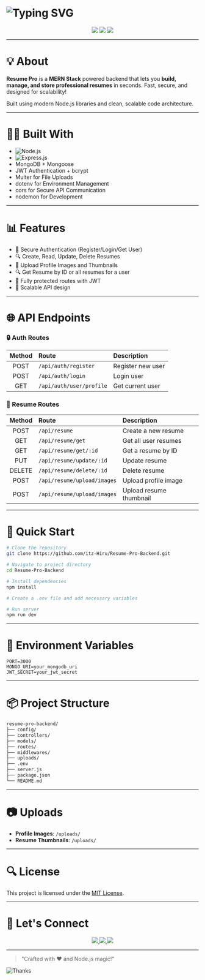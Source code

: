 # ![Typing SVG](https://readme-typing-svg.herokuapp.com?font=Fira+Code&size=30&duration=3000&pause=1000&color=00F7FF&center=true&vCenter=true&width=900&lines=Resume+Pro+%F0%9F%9A%80+%7C+Build+Your+Resume+in+Seconds!)

<p align="center">
  <img src="https://img.shields.io/badge/Node.js-339933?style=for-the-badge&logo=nodedotjs&logoColor=white" />
  <img src="https://img.shields.io/badge/Express.js-000000?style=for-the-badge&logo=express&logoColor=white" />
  <img src="https://img.shields.io/badge/MongoDB-47A248?style=for-the-badge&logo=mongodb&logoColor=white" />
</p>

---

# 💡 About

**Resume Pro** is a **MERN Stack** powered backend that lets you **build, manage, and store professional resumes** in seconds. Fast, secure, and designed for scalability!

Built using modern Node.js libraries and clean, scalable code architecture.

---

# 👨‍💻 Built With

- ![Node.js](https://img.shields.io/badge/Node.js-339933?logo=nodedotjs&logoColor=white)
- ![Express.js](https://img.shields.io/badge/Express.js-000000?logo=express&logoColor=white)
- MongoDB + Mongoose
- JWT Authentication + bcrypt
- Multer for File Uploads
- dotenv for Environment Management
- cors for Secure API Communication
- nodemon for Development

---

# 📊 Features

- 🔐 Secure Authentication (Register/Login/Get User)
- 🔍 Create, Read, Update, Delete Resumes
- 📸 Upload Profile Images and Thumbnails
- 🔍 Get Resume by ID or all resumes for a user
- 🌟 Fully protected routes with JWT
- 🚀 Scalable API design

---

# 🌐 API Endpoints

### 🔒 Auth Routes

| Method | Route                    | Description        |
|:------:|:-------------------------|:-------------------|
| POST   | `/api/auth/register`     | Register new user  |
| POST   | `/api/auth/login`        | Login user         |
| GET    | `/api/auth/user/profile` | Get current user   |

### 📄 Resume Routes

| Method | Route                       | Description             |
|:------:|:----------------------------|:------------------------|
| POST   | `/api/resume`               | Create a new resume     |
| GET    | `/api/resume/get`           | Get all user resumes    |
| GET    | `/api/resume/get/:id`       | Get a resume by ID      |
| PUT    | `/api/resume/update/:id`    | Update resume           |
| DELETE | `/api/resume/delete/:id`    | Delete resume           |
| POST   | `/api/resume/upload/images` | Upload profile image    |
| POST   | `/api/resume/upload/images` | Upload resume thumbnail |

---

# 🚀 Quick Start

```bash
# Clone the repository
git clone https://github.com/itz-Hiru/Resume-Pro-Backend.git

# Navigate to project directory
cd Resume-Pro-Backend

# Install dependencies
npm install

# Create a .env file and add necessary variables

# Run server
npm run dev
```

---

# 📁 Environment Variables

```env
PORT=3000
MONGO_URI=your_mongodb_uri
JWT_SECRET=your_jwt_secret
```

---

# 📦 Project Structure

```bash
resume-pro-backend/
├── config/
├── controllers/
├── models/
├── routes/
├── middlewares/
├── uploads/
├── .env
├── server.js
├── package.json
└── README.md
```

---

# 📷 Uploads

- **Profile Images**: `/uploads/`
- **Resume Thumbnails**: `/uploads/`

---

# 🔍 License

This project is licensed under the [MIT License](LICENSE).

---

# 💬 Let's Connect

<p align="center">
  <a href="https://hirumitha-portfolio.vercel.app" target="_blank">
    <img src="https://img.shields.io/badge/Portfolio-Visit-007ACC?style=for-the-badge&logo=vercel&logoColor=white"/>
  </a>
  <a href="https://github.com/itz-Hiru" target="_blank">
    <img src="https://img.shields.io/badge/GitHub-Follow-181717?style=for-the-badge&logo=github&logoColor=white"/>
  </a>
  <a href="https://linkedin.com/in/Hirumitha" target="_blank">
    <img src="https://img.shields.io/badge/LinkedIn-Connect-0A66C2?style=for-the-badge&logo=linkedin&logoColor=white"/>
  </a>
</p>

---

> "Crafted with ❤️ and Node.js magic!"

![Thanks](https://readme-typing-svg.herokuapp.com?font=Fira+Code&weight=500&pause=1000&color=36BCF7&center=true&vCenter=true&lines=Thank+you+for+using+Resume+Pro!;Happy+Coding!)

